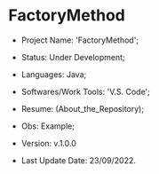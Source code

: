 # FactoryMethod

- Project Name: 'FactoryMethod';
- Status: Under Development;
- Languages: Java;
- Softwares/Work Tools: 'V.S. Code';
- Resume: (About_the_Repository);
- Obs: Example;
- Version: v.1.0.0

- Last Update Date: 23/09/2022.

##

